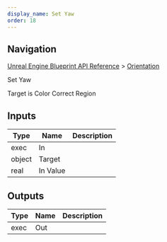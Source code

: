 ```yaml
---
display_name: Set Yaw
order: 18
---
```

## Navigation

[Unreal Engine Blueprint API Reference](https://dev.epicgames.com/documentation/en-us/unreal-engine/BlueprintAPI) > [Orientation](https://dev.epicgames.com/documentation/en-us/unreal-engine/BlueprintAPI/Orientation)

Set Yaw

Target is Color Correct Region

## Inputs

| Type | Name | Description |
| --- | --- | --- |
| exec | In |  |
| object | Target |  |
| real | In Value |  |

## Outputs

| Type | Name | Description |
| --- | --- | --- |
| exec | Out |  |
